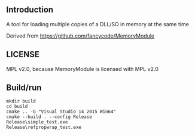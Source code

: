 
## Introduction

A tool for loading multiple copies of a DLL/SO in memory at the same time

Derived from https://github.com/fancycode/MemoryModule

## LICENSE

MPL v2.0, because MemoryModule is licensed with MPL v2.0

## Build/run

```
mkdir build
cd build
cmake .. -G "Visual Studio 14 2015 Win64"
cmake --build . --config Release
Release\simple_test.exe
Release\refpropwrap_test.exe
```
